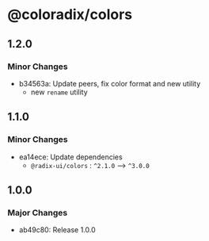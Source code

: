# @coloradix/colors

## 1.2.0

### Minor Changes

- b34563a: Update peers, fix color format and new utility
  - new `rename` utility

## 1.1.0

### Minor Changes

- ea14ece: Update dependencies
  - `@radix-ui/colors` : `^2.1.0` --> `^3.0.0`

## 1.0.0

### Major Changes

- ab49c80: Release 1.0.0
